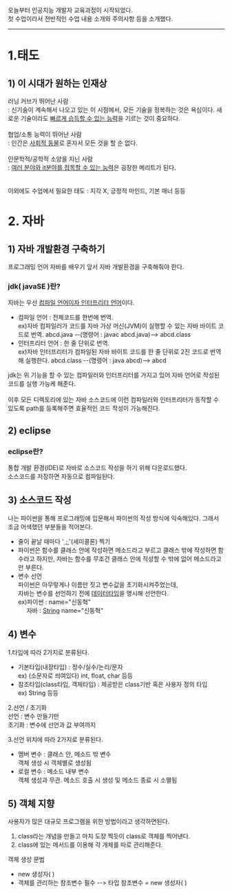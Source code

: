 오늘부터 인공지능 개발자 교육과정이 시작되었다.   
첫 수업이라서 전반적인 수업 내용 소개와 주의사항 등을 소개했다.
***

# 1.태도
## 1) 이 시대가 원하는 인재상   
러닝 커브가 뛰어난 사람   
: 신기술이 계속해서 나오고 있는 이 시점에서, 모든 기술을 정복하는 것은 욕심이다. 새로운 기술이라도 <u>빠르게 습득할 수 있는 능력</u>을 기르는 것이 중요하다.   
</br>
협업/소통 능력이 뛰어난 사람   
: 인간은 <u>사회적 동물</u>로 혼자서 모든 것을 할 순 없다.   
</br>
인문학적/공학적 소양을 지닌 사람   
: <u>여러 분야와 it분야를 접목할 수 있는 능력</u>은 굉장한 메리트가 된다.   
</br>
</br>
이외에도 수업에서 필요한 태도 : 지각 X, 긍정적 마인드, 기본 매너 등등   

# 2. 자바
## 1) 자바 개발환경 구축하기
프로그래밍 언어 자바를 배우기 앞서 자바 개발환경을 구축해줘야 한다.

### jdk( javaSE )란?
자바는 우선 <u>컴파일 언어이자 인터프리터 언어</u>이다.   
- 컴파일 언어 : 전체코드를 한번에 번역.   
ex)자바 컴파일러가 코드를 자바 가상 머신(JVM)이 실행할 수 있는 자바 바이트 코드로 번역. abcd.java --(명령어 : javac abcd.java)--> abcd.class  
- 인터프리터 언어 : 한 줄 단위로 번역.   
ex)자바 인터프리터가 컴파일된 자바 바이트 코드를 한 줄 단위로 2진 코드로 번역해 실행한다. abcd.class --(명령어 : java abcd)--> abcd   

jdk는 위 기능을 할 수 있는 컴파일러와 인터프리터를 가지고 있어 자바 언어로 작성된 코드를 실행 가능케 해준다.   
</br>
이후 모든 디렉토리에 있는 자바 소스코드에 이런 컴파일러와 인터프리터가 동작할 수 있도록 path를 등록해주면 효율적인 코드 작성이 가능해진다.   

## 2) eclipse
### eclipse란?
통합 개발 환경(IDE)로 자바로 소스코드 작성을 하기 위해 다운로드했다.   
소스코드를 저장하면 자동으로 컴파일된다.
## 3) 소스코드 작성
나는 파이썬을 통해 프로그래밍에 입문해서 파이썬의 작성 방식에 익숙해있다. 그래서 조금 어색했던 부분들을 적어본다.   
- 줄이 끝날 때마다 '<u> ; </u>'(세미콜론) 찍기   
- 파이썬은 함수를 클래스 안에 작성하면 메소드라고 부르고 클래스 밖에 작성하면 함수라고 하지만, 자바는 함수를 무조건 클래스 안에 작성할 수 밖에 없어 메소드라고만 부른다.   
- 변수 선언   
파이썬은 아무렇게나 이름만 짓고 변수값을 초기화시켜주었는데,    
자바는 변수를 선언하기 전에 <u>데이터타입</u>을 명시해 선언한다.     
ex)파이썬 : name="신동혁"    
&nbsp;&nbsp;&nbsp;&nbsp;&nbsp;자바 : <u>String</u> name="신동혁"    


## 4) 변수   
1.타입에 따라 2가지로 분류된다.
- 기본타입(내장타입) : 정수/실수/논리/문자  
ex) (소문자로 씌여있다)  int, float, char 등등
- 참조타입(class타입, 객체타입) : 제공받은 class기반 혹은 사용자 정의 타입    
ex) String 등등   
   

2.선언 / 초기화   
선언 : 변수 만들기만   
초기화 : 변수에 선언과 값 부여까지   

3.선언 위치에 따라 2가지로 분류된다.
- 멤버 변수 : 클래스 안, 메소드 밖 변수    
객체 생성 시 객체별로 생성됨
- 로컬 변수 : 메소드 내부 변수    
객체 생성과 무관. 메소드 호출 시 생성 및 메소드 종료 시 소멸됨

## 5) 객체 지향
사용자가 많은 대규모 프로그램을 위한 방법이라고 생각하면된다.   
1. class라는 개념을 만들고 마치 도장 찍듯이 class로 객체를 찍어낸다.
2. class에 있는 메서드를 이용해 각 개체를 따로 관리해준다.   

객체 생성 문법   
- new 생성자( )
- 객체를 관리하는 참조변수 필수 --> 타입 참조변수 = new 생성자( )

